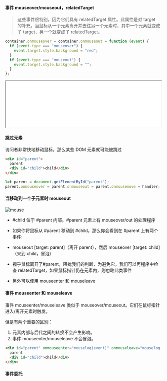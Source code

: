 #### 事件 mouseover/mouseout，relatedTarget

> 这些事件很特别，因为它们具有 relatedTarget 属性。此属性是对 target 的补充。当鼠标从一个元素离开并去往另一个元素时，其中一个元素就变成了 target，另一个就变成了 relatedTarget。

```ts
container.onmouseover = container.onmouseout = function (event) {
  if (event.type === "mouseover") {
    event.target.style.background = "red";
  }
  if (event.type === "mouseout") {
    event.target.style.background = "";
  }
};
```

<iframe src="./root/移动鼠标_高亮DOM元素.html" width="100%" height="150"></iframe>

#### 跳过元素

访问者非常快地移动鼠标，那么某些 DOM 元素就可能被跳过

```html
<div id="parent">
  parent
  <div id="child">child</div>
</div>
```

```ts
let parent = document.getElementById("parent");
parent.onmouseover = parent.onmouseout = parent.onmousemove = handler;
```

#### 当移动到一个子元素时 mouseout

![mouse](https://zh.javascript.info/article/mousemove-mouseover-mouseout-mouseenter-mouseleave/mouseover-bubble-nested.svg)

- #child 位于 #parent 内部。#parent 元素上有 mouseover/out 的处理程序

- 如果你将鼠标从 #parent 移动到 #child，那么你会看到在 #parent 上有两个事件:

- mouseout [target: parent]（离开 parent），然后 mouseover [target: child]（来到 child，冒泡）

- 视乎鼠标离开了#parent，阻扰我们的判断，为避免它，我们可以再程序中检查 relatedTarget，如果鼠标指针仍在元素内，则忽略此类事件

- 另外可以使用 mouseenter 和 mouseleave

#### 事件 mouseenter 和 mouseleave

事件 mouseenter/mouseleave 类似于 mouseover/mouseout。它们在鼠标指针进入/离开元素时触发。

但是有两个重要的区别：

1. 元素内部与后代之间的转换不会产生影响。
2. 事件 mouseenter/mouseleave 不会冒泡。

```html
<div id="parent" onmouseenter="mouselog(event)" onmouseleave="mouselog(event)">
  parent
  <div id="child">child</div>
</div>
```

#### 事件委托
